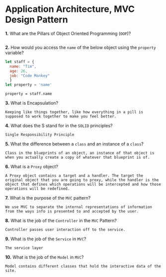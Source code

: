 # Application Architecture, MVC Design Pattern

**1.** What are the Pillars of Object Oriented Programming (`OOP`)?
<!-- enter you answer in the space below -->
```

```
**2.** How would you access the `name` of the below object using the `property` variable?
```js
let staff = {
  name: "Tim",
  age: 26,
  job: "Code Monkey"
  }
let property = 'name'
```
<!-- enter you answer in the space below -->
```
property = staff.name
```
**3.** What is Encapsulation?
<!-- enter you answer in the space below -->
```
Keeping like things together, like how everything in a pill is supposed to work together to make you feel better.
```
**4.** What does the S stand for in the `SOLID` principles?
<!-- enter you answer in the space below -->
```
Single Responsibility Principle
```
**5.** What the difference between a `class` and an instance of a `class`?
<!-- enter you answer in the space below -->
```
Class in the blueprints of an object, an instance of that object is when you actually create a copy of whatever that blueprint is of. 
```
**6.** What is a `Proxy` object?
<!-- enter you answer in the space below -->
```
A Proxy object contains a target and a handler. The target the original object that you are going to proxy, while the handler is the object that defines which operations will be intercepted and how those operations will be redefined. 
```

**7.** What is the purpose of the `MVC` pattern?
<!-- enter you answer in the space below -->
```
We use MVC to separate the internal representations of information from the ways info is presented to and accepted by the user. 
```
**8.** What is the job of the `Controller` in the `MVC` Pattern?
<!-- enter you answer in the space below -->
```
Controller passes user interaction off to the service.
```

**9.** What is the job of the `Service` in `MVC`?
<!-- enter you answer in the space below -->
```
The service layer 
```
**10.** What is the job of the `Model` in `MVC`?
<!-- enter you answer in the space below -->
```
Model contains different classes that hold the interactive data of the site.
```


